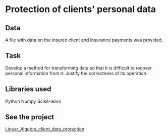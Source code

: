 # Protection of clients' personal data
## Data
A file with data on the insured client and insurance payments was provided.
## Task
Develop a method for transforming data so that it is difficult to recover personal information from it. Justify the correctness of its operation.
## Libraries used
Python Numpy Scikit-learn
## See the project
[Linear_Algebra_client_data_protection](https://github.com/MashaBoro/Yandex_practicum_project/blob/0844afe50ced3fc0c8bc1855351c2a8941df875f/Linear_Algebra_client_data_protection/Linear_Algebra_client_data_protection.ipynb)
